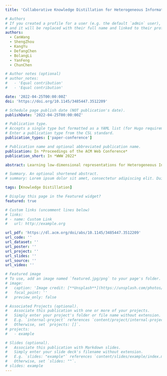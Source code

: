```yaml
---
title: 'Collaborative Knowledge Distillation for Heterogeneous Information Network Embedding'

# Authors
# If you created a profile for a user (e.g. the default `admin` user), write the username (folder name) here
# and it will be replaced with their full name and linked to their profile.
authors:
  - CanWang
  - ShengZhou
  - KangYu
  - DefangChen
  - BolangLi
  - YanFeng
  - ChunChen

# Author notes (optional)
# author_notes:
#   - 'Equal contribution'
#   - 'Equal contribution'

date: '2022-04-25T00:00:00Z'
doi: 'https://doi.org/10.1145/3485447.3512209'

# Schedule page publish date (NOT publication's date).
publishDate: '2022-04-25T00:00:00Z'

# Publication type.
# Accepts a single type but formatted as a YAML list (for Hugo requirements).
# Enter a publication type from the CSL standard.
publication_types: ['paper-conference']

# Publication name and optional abbreviated publication name.
publication: In *Proceedings of the ACM Web Conference*
publication_short: In *WWW 2022*

abstract: Learning low-dimensional representations for Heterogeneous Information Networks (HINs) has drawn increasing attention recently for its effectiveness in real-world applications. Compared with homogeneous networks, HINs are characterized by meta-paths connecting different types of nodes with semantic meanings. Existing methods mainly follow the prototype of independently learning meta-path-based embeddings and integrating them into a unified embedding. However, meta-paths in a HIN are inherently correlated since they reflect different perspectives of the same object. If each meta-path is treated as an isolated semantic data resource and the correlations among them are disregarded, sub-optimality in the both the meta-path based embedding and final embedding will be resulted. To address this issue, we make the first attempt to explicitly model the correlation among meta-paths by proposing Collaborative Knowledge Distillation for Heterogeneous Information Network Embedding (CKD). More specifically, we model the knowledge in each meta-path with two different granularities, regional knowledge and global knowledge. We learn the meta-path-based embeddings by collaboratively distill the knowledge from intra-meta-path and inter-meta-path simultaneously. Experiments conducted on six real-world HIN datasets demonstrates the effectiveness of the CKD method.

# Summary. An optional shortened abstract.
# summary: Lorem ipsum dolor sit amet, consectetur adipiscing elit. Duis posuere tellus ac convallis placerat. Proin tincidunt magna sed ex sollicitudin condimentum.

tags: [Knowledge Distillation]

# Display this page in the Featured widget?
featured: true

# Custom links (uncomment lines below)
# links:
# - name: Custom Link
#   url: http://example.org

url_pdf: 'https://dl.acm.org/doi/abs/10.1145/3485447.3512209'
url_code: ''
url_dataset: ''
url_poster: ''
url_project: ''
url_slides: ''
url_source: ''
url_video: ''

# Featured image
# To use, add an image named `featured.jpg/png` to your page's folder.
# image:
#   caption: 'Image credit: [**Unsplash**](https://unsplash.com/photos/pLCdAaMFLTE)'
#   focal_point: ''
#   preview_only: false

# Associated Projects (optional).
#   Associate this publication with one or more of your projects.
#   Simply enter your project's folder or file name without extension.
#   E.g. `internal-project` references `content/project/internal-project/index.md`.
#   Otherwise, set `projects: []`.
# projects:
#   - example

# Slides (optional).
#   Associate this publication with Markdown slides.
#   Simply enter your slide deck's filename without extension.
#   E.g. `slides: "example"` references `content/slides/example/index.md`.
#   Otherwise, set `slides: ""`.
# slides: example
---
```


<!-- {{% callout note %}}
Click the _Cite_ button above to demo the feature to enable visitors to import publication metadata into their reference management software.
{{% /callout %}}

{{% callout note %}}
Create your slides in Markdown - click the _Slides_ button to check out the example.
{{% /callout %}}

Add the publication's **full text** or **supplementary notes** here. You can use rich formatting such as including [code, math, and images](https://docs.hugoblox.com/content/writing-markdown-latex/). -->
